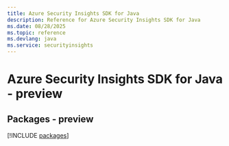 ```yaml
---
title: Azure Security Insights SDK for Java
description: Reference for Azure Security Insights SDK for Java
ms.date: 08/28/2025
ms.topic: reference
ms.devlang: java
ms.service: securityinsights
---
```

# Azure Security Insights SDK for Java - preview
## Packages - preview
[!INCLUDE [packages](security-insights-index.md)]